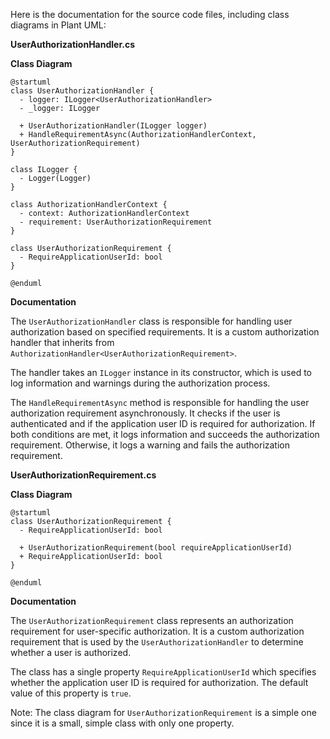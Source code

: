 Here is the documentation for the source code files, including class diagrams in Plant UML:

**UserAuthorizationHandler.cs**

**Class Diagram**

```plantuml
@startuml
class UserAuthorizationHandler {
  - logger: ILogger<UserAuthorizationHandler>
  - _logger: ILogger

  + UserAuthorizationHandler(ILogger logger)
  + HandleRequirementAsync(AuthorizationHandlerContext, UserAuthorizationRequirement)
}

class ILogger {
  - Logger(Logger)
}

class AuthorizationHandlerContext {
  - context: AuthorizationHandlerContext
  - requirement: UserAuthorizationRequirement
}

class UserAuthorizationRequirement {
  - RequireApplicationUserId: bool
}

@enduml
```

**Documentation**

The `UserAuthorizationHandler` class is responsible for handling user authorization based on specified requirements. It is a custom authorization handler that inherits from `AuthorizationHandler<UserAuthorizationRequirement>`.

The handler takes an `ILogger` instance in its constructor, which is used to log information and warnings during the authorization process.

The `HandleRequirementAsync` method is responsible for handling the user authorization requirement asynchronously. It checks if the user is authenticated and if the application user ID is required for authorization. If both conditions are met, it logs information and succeeds the authorization requirement. Otherwise, it logs a warning and fails the authorization requirement.

**UserAuthorizationRequirement.cs**

**Class Diagram**

```plantuml
@startuml
class UserAuthorizationRequirement {
  - RequireApplicationUserId: bool

  + UserAuthorizationRequirement(bool requireApplicationUserId)
  + RequireApplicationUserId: bool
}

@enduml
```

**Documentation**

The `UserAuthorizationRequirement` class represents an authorization requirement for user-specific authorization. It is a custom authorization requirement that is used by the `UserAuthorizationHandler` to determine whether a user is authorized.

The class has a single property `RequireApplicationUserId` which specifies whether the application user ID is required for authorization. The default value of this property is `true`.

Note: The class diagram for `UserAuthorizationRequirement` is a simple one since it is a small, simple class with only one property.